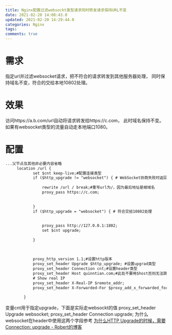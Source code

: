 ```yaml
---
title: Nginx配置过滤websockt类型请求同时转发请求保持URL不变
date: 2021-02-20 14:08:43.0
updated: 2021-02-20 14:29:44.0
categories: Nginx
tags: 
comments: true 
---
```


# 需求
指定url并过滤websocket请求，把不符合的请求转发到其他服务器处理，
同时保持域名不变，符合的交给本地10802处理。


# 效果
访问https://a.b.com/url自动将请求转发给https://c.com，
此时域名保持不变。
如果有websocket类型的流量自动走本地端口1080。
# 配置
```xml
...父节点及其他非必要内容省略
	 location /url { 
			set $cnt keep-live;#配置连接类型
			if ($http_upgrade != "websocket") { # WebSocket协商失败时返回404
				
				rewrite /url / break;#重写url为/，因为最后地址是根域名
				proxy_pass https://c.com;
				
				
			}
			if ($http_upgrade = "websocket") { # 符合交给10802处理
				
				
				proxy_pass http://127.0.0.1:1802;
				set $cnt upgrade;
				
			}
			
			
			
			proxy_http_version 1.1;#设置http版本
			proxy_set_header Upgrade $http_upgrade; #设置upgrad类型
			proxy_set_header Connection cnt;#设置header类型
			proxy_set_header Host quinntian.com;#此处不要用$host否则无法跳转，因为$host获取的是当前域名会导致无法跳转
			# Show real IP 
			proxy_set_header X-Real-IP $remote_addr;
			proxy_set_header X-Forwarded-For $proxy_add_x_forwarded_for;
			
		}


```
变量cnt用于指定upgrade，下面是实际走websockt的值
proxy_set_header Upgrade websocket; 
proxy_set_header Connection upgrade;
为什么websocket在header中使用这两个字段参考
[为什么HTTP Upgrade的时候，需要Connection: upgrade - Robert的博客](:/6c78328e815845fa9f648b8feb1baf09)

